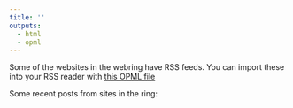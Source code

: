 ```yaml
---
title: ''
outputs:
  - html
  - opml
---
```


Some of the websites in the webring have RSS feeds. You can import these into your RSS reader with [this OPML file](index.opml)

Some recent posts from sites in the ring:
